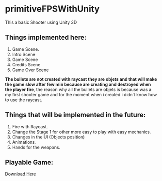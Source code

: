 # primitiveFPSWithUnity

This a basic Shooter using Unity 3D

## Things implemented here:
1. Game Scene.
2. Intro Scene
3. Game Scene
4. Credits Scene
5. Game Over Scene

**The bullets are not created with raycast they are objets and that will make the game slow after few min because are creating and destroyed when the player fire**, the reason why all the bullets are objets is because was a my first shooter game and for the moment when i created i didn't know how to use the raycast.

## Things that will be implemented in the future:

1. Fire with Raycast.
2. Change the Stage 1 for other more easy to play with easy mechanics.
3. Changes in the UI (Objects position)
4. Animations.
5. Hands for the weapons.

## Playable Game:

[Download Here](https://www.dropbox.com/s/1mw9jfzjryyssdq/primitiveFPSWithUnity.rar?dl=0)